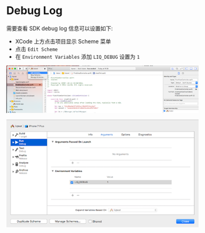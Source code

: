 # Debug Log

需要查看 SDK debug log 信息可以设置如下: 

- XCode 上方点击项目显示 Scheme 菜单
- 点击 `Edit Scheme`
- 在 `Environment Variables` 添加 `LIQ_DEBUG` 设置为 `1`

![Screenshot](img/xcode/scheme_menu.png)


![Screenshot](img/xcode/env_variables.png)



